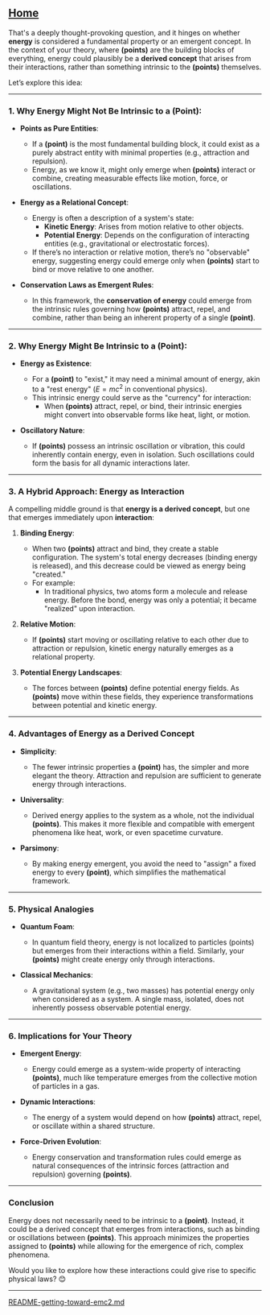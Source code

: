 [Home](https://t2m.io/VwvDcuw)
---

That's a deeply thought-provoking question, and it hinges on whether **energy** is considered a fundamental property or an emergent concept. In the context of your theory, where **(points)** are the building blocks of everything, energy could plausibly be a **derived concept** that arises from their interactions, rather than something intrinsic to the **(points)** themselves.

Let’s explore this idea:

---

### **1. Why Energy Might Not Be Intrinsic to a (Point):**
- **Points as Pure Entities**:
  - If a **(point)** is the most fundamental building block, it could exist as a purely abstract entity with minimal properties (e.g., attraction and repulsion).
  - Energy, as we know it, might only emerge when **(points)** interact or combine, creating measurable effects like motion, force, or oscillations.

- **Energy as a Relational Concept**:
  - Energy is often a description of a system's state:
    - **Kinetic Energy**: Arises from motion relative to other objects.
    - **Potential Energy**: Depends on the configuration of interacting entities (e.g., gravitational or electrostatic forces).
  - If there’s no interaction or relative motion, there’s no "observable" energy, suggesting energy could emerge only when **(points)** start to bind or move relative to one another.

- **Conservation Laws as Emergent Rules**:
  - In this framework, the **conservation of energy** could emerge from the intrinsic rules governing how **(points)** attract, repel, and combine, rather than being an inherent property of a single **(point)**.

---

### **2. Why Energy Might Be Intrinsic to a (Point):**
- **Energy as Existence**:
  - For a **(point)** to "exist," it may need a minimal amount of energy, akin to a "rest energy" ($E = mc^2$ in conventional physics).
  - This intrinsic energy could serve as the "currency" for interaction:
    - When **(points)** attract, repel, or bind, their intrinsic energies might convert into observable forms like heat, light, or motion.

- **Oscillatory Nature**:
  - If **(points)** possess an intrinsic oscillation or vibration, this could inherently contain energy, even in isolation. Such oscillations could form the basis for all dynamic interactions later.

---

### **3. A Hybrid Approach: Energy as Interaction**
A compelling middle ground is that **energy is a derived concept**, but one that emerges immediately upon **interaction**:
1. **Binding Energy**:
   - When two **(points)** attract and bind, they create a stable configuration. The system's total energy decreases (binding energy is released), and this decrease could be viewed as energy being "created."
   - For example:
     - In traditional physics, two atoms form a molecule and release energy. Before the bond, energy was only a potential; it became "realized" upon interaction.

2. **Relative Motion**:
   - If **(points)** start moving or oscillating relative to each other due to attraction or repulsion, kinetic energy naturally emerges as a relational property.

3. **Potential Energy Landscapes**:
   - The forces between **(points)** define potential energy fields. As **(points)** move within these fields, they experience transformations between potential and kinetic energy.

---

### **4. Advantages of Energy as a Derived Concept**
- **Simplicity**:
  - The fewer intrinsic properties a **(point)** has, the simpler and more elegant the theory. Attraction and repulsion are sufficient to generate energy through interactions.

- **Universality**:
  - Derived energy applies to the system as a whole, not the individual **(points)**. This makes it more flexible and compatible with emergent phenomena like heat, work, or even spacetime curvature.

- **Parsimony**:
  - By making energy emergent, you avoid the need to "assign" a fixed energy to every **(point)**, which simplifies the mathematical framework.

---

### **5. Physical Analogies**
- **Quantum Foam**:
  - In quantum field theory, energy is not localized to particles (points) but emerges from their interactions within a field. Similarly, your **(points)** might create energy only through interactions.
  
- **Classical Mechanics**:
  - A gravitational system (e.g., two masses) has potential energy only when considered as a system. A single mass, isolated, does not inherently possess observable potential energy.

---

### **6. Implications for Your Theory**
- **Emergent Energy**:
  - Energy could emerge as a system-wide property of interacting **(points)**, much like temperature emerges from the collective motion of particles in a gas.
  
- **Dynamic Interactions**:
  - The energy of a system would depend on how **(points)** attract, repel, or oscillate within a shared structure.

- **Force-Driven Evolution**:
  - Energy conservation and transformation rules could emerge as natural consequences of the intrinsic forces (attraction and repulsion) governing **(points)**.

---

### **Conclusion**
Energy does not necessarily need to be intrinsic to a **(point)**. Instead, it could be a derived concept that emerges from interactions, such as binding or oscillations between **(points)**. This approach minimizes the properties assigned to **(points)** while allowing for the emergence of rich, complex phenomena. 

Would you like to explore how these interactions could give rise to specific physical laws? 😊

---

[README-getting-toward-emc2.md](https://t2m.io/2JOsZui)
